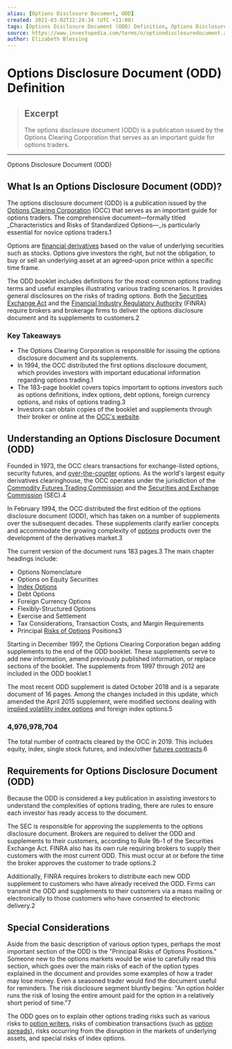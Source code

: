 ```yaml
---
alias: [Options Disclosure Document, ODD]
created: 2021-03-02T22:24:34 (UTC +11:00)
tags: [Options Disclosure Document (ODD) Definition, Options Disclosure Document (ODD)]
source: https://www.investopedia.com/terms/o/optiondisclosuredocument.asp
author: Elizabeth Blessing
---
```


# Options Disclosure Document (ODD) Definition

> ## Excerpt
> The options disclosure document (ODD) is a publication issued by the Options Clearing Corporation that serves as an important guide for options traders.

---

Options Disclosure Document (ODD)
## What Is an Options Disclosure Document (ODD)?

The options disclosure document (ODD) is a publication issued by the [Options Clearing Corporation](https://www.investopedia.com/terms/o/occ.asp) (OCC) that serves as an important guide for options traders. The comprehensive document—formally titled _Characteristics and Risks of Standardized Options—_is particularly essential for novice options traders.1

Options are [financial derivatives](https://www.investopedia.com/terms/d/derivative.asp) based on the value of underlying securities such as stocks. Options give investors the right, but not the obligation, to buy or sell an underlying asset at an agreed-upon price within a specific time frame.

The ODD booklet includes definitions for the most common options trading terms and useful examples illustrating various trading scenarios. It provides general disclosures on the risks of trading options. Both the [Securities Exchange Act](https://www.investopedia.com/terms/s/seact1934.asp) and the [Financial Industry Regulatory Authority](https://www.investopedia.com/terms/f/finra.asp) (FINRA) require brokers and brokerage firms to deliver the options disclosure document and its supplements to customers.2

### Key Takeaways

-   The Options Clearing Corporation is responsible for issuing the options disclosure document and its supplements.
-   In 1994, the OCC distributed the first options disclosure document, which provides investors with important educational information regarding options trading.1
-   The 183-page booklet covers topics important to options investors such as options definitions, index options, debt options, foreign currency options, and risks of options trading.3
-   Investors can obtain copies of the booklet and supplements through their broker or online at the [OCC's website](https://www.theocc.com/Company-Information/Documents-and-Archives/Options-Disclosure-Document).

## Understanding an Options Disclosure Document (ODD)

Founded in 1973, the OCC clears transactions for exchange-listed options, security futures, and [over-the-counter](https://www.investopedia.com/terms/o/otc.asp) options. As the world's largest equity derivatives clearinghouse, the OCC operates under the jurisdiction of the [Commodity Futures Trading Commission](https://www.investopedia.com/terms/c/cftc.asp) and the [Securities and Exchange Commission](https://www.investopedia.com/terms/s/sec.asp) (SEC).4

In February 1994, the OCC distributed the first edition of the options disclosure document (ODD), which has taken on a number of supplements over the subsequent decades. These supplements clarify earlier concepts and accommodate the growing complexity of [options](https://www.investopedia.com/terms/o/option.asp) products over the development of the derivatives market.3

The current version of the document runs 183 pages.3 The main chapter headings include:

-   Options Nomenclature
-   Options on Equity Securities
-   [Index Options](https://www.investopedia.com/terms/i/indexoption.asp)
-   Debt Options
-   Foreign Currency Options
-   Flexibly-Structured Options
-   Exercise and Settlement
-   Tax Considerations, Transaction Costs, and Margin Requirements
-   Principal [Risks of Options](https://www.investopedia.com/articles/investing/122815/it-risky-invest-options.asp) Positions3

Starting in December 1997, the Options Clearing Corporation began adding supplements to the end of the ODD booklet. These supplements serve to add new information, amend previously published information, or replace sections of the booklet. The supplements from 1997 through 2012 are included in the ODD booklet.1

The most recent ODD supplement is dated October 2018 and is a separate document of 16 pages. Among the changes included in this update, which amended the April 2015 supplement, were modified sections dealing with [implied volatility index options](https://www.investopedia.com/terms/i/iv.asp) and foreign index options.5

### 4,976,978,704

The total number of contracts cleared by the OCC in 2019. This includes equity, index, single stock futures, and index/other [futures contracts](https://www.investopedia.com/terms/f/futurescontract.asp).6

## Requirements for Options Disclosure Document (ODD)

Because the ODD is considered a key publication in assisting investors to understand the complexities of options trading, there are rules to ensure each investor has ready access to the document.

The SEC is responsible for approving the supplements to the options disclosure document. Brokers are required to deliver the ODD and supplements to their customers, according to Rule 9b-1 of the Securities Exchange Act. FINRA also has its own rule requiring brokers to supply their customers with the most current ODD. This must occur at or before the time the broker approves the customer to trade options.2

Additionally, FINRA requires brokers to distribute each new ODD supplement to customers who have already received the ODD. Firms can transmit the ODD and supplements to their customers via a mass mailing or electronically to those customers who have consented to electronic delivery.2

## Special Considerations

Aside from the basic description of various option types, perhaps the most important section of the ODD is the "Principal Risks of Options Positions." Someone new to the options markets would be wise to carefully read this section, which goes over the main risks of each of the option types explained in the document and provides some examples of how a trader may lose money. Even a seasoned trader would find the document useful for reminders. The risk disclosure segment bluntly begins: "An option holder runs the risk of losing the entire amount paid for the option in a relatively short period of time."7

The ODD goes on to explain other options trading risks such as various risks to [option writers](https://www.investopedia.com/terms/w/writer.asp), risks of combination transactions (such as [option spreads](https://www.investopedia.com/terms/s/spreadoption.asp)), risks occurring from the disruption in the markets of underlying assets, and special risks of index options.
